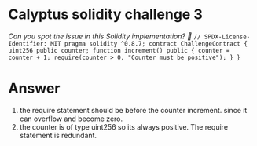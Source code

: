 #  Calyptus solidity challenge 3
*Can you spot the issue in this Solidity implementation? 🔎*
`// SPDX-License-Identifier: MIT
pragma solidity ^0.8.7;
contract ChallengeContract {
    uint256 public counter;
    function increment() public {
        counter = counter + 1;
        require(counter > 0, "Counter must be positive");
    }
}
`
# Answer
1. the require statement should be before the counter increment. since it can overflow and become zero.
2. the counter is of type uint256 so its always positive. The require statement is redundant.
